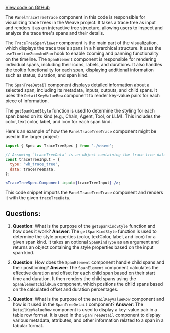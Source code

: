 [View code on GitHub](https://github.com/wandb/weave/weave-js/src/components/Panel2/PanelTraceTree/PanelTraceTreeTrace.tsx)

The `PanelTraceTreeTrace` component in this code is responsible for visualizing trace trees in the Weave project. It takes a trace tree as input and renders it as an interactive tree structure, allowing users to inspect and analyze the trace tree's spans and their details.

The `TraceTreeSpanViewer` component is the main part of the visualization, which displays the trace tree's spans in a hierarchical structure. It uses the `useTimelineZoomAndPan` hook to enable zooming and panning functionality on the timeline. The `SpanElement` component is responsible for rendering individual spans, including their icons, labels, and durations. It also handles the tooltip functionality for each span, displaying additional information such as status, duration, and span kind.

The `SpanTreeDetail` component displays detailed information about a selected span, including its metadata, inputs, outputs, and child spans. It uses the `DetailKeyValueRow` component to render key-value pairs for each piece of information.

The `getSpanKindStyle` function is used to determine the styling for each span based on its kind (e.g., Chain, Agent, Tool, or LLM). This includes the color, text color, label, and icon for each span kind.

Here's an example of how the `PanelTraceTreeTrace` component might be used in the larger project:

```jsx
import { Spec as TraceTreeSpec } from './weave';

// Assuming `traceTreeData` is an object containing the trace tree data
const traceTreeInput = {
  type: 'wb_trace_tree',
  data: traceTreeData,
};

<TraceTreeSpec.Component input={traceTreeInput} />;
```

This code snippet imports the `PanelTraceTreeTrace` component and renders it with the given `traceTreeData`.
## Questions: 
 1. **Question**: What is the purpose of the `getSpanKindStyle` function and how does it work?
   **Answer**: The `getSpanKindStyle` function is used to determine the style properties (color, textColor, label, and icon) for a given span kind. It takes an optional `SpanKindType` as an argument and returns an object containing the style properties based on the input span kind.

2. **Question**: How does the `SpanElement` component handle child spans and their positioning?
   **Answer**: The `SpanElement` component calculates the effective duration and offset for each child span based on their start time and duration. It then renders the child spans using the `SpanElementChildRun` component, which positions the child spans based on the calculated offset and duration percentages.

3. **Question**: What is the purpose of the `DetailKeyValueRow` component and how is it used in the `SpanTreeDetail` component?
   **Answer**: The `DetailKeyValueRow` component is used to display a key-value pair in a table row format. It is used in the `SpanTreeDetail` component to display various metadata, attributes, and other information related to a span in a tabular format.